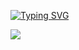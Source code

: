 [![Typing SVG](https://readme-typing-svg.demolab.com?font=Fira+Code&weight=500&size=30&pause=1000&color=AB91F7&background=5335FF00&center=true&vCenter=true&random=false&width=435&lines=Full+Stack+Web+Developer)](https://git.io/typing-svg)

[![](https://visitcount.itsvg.in/api?id=sabikunnaharmimema&label=Profile%20Views&color=6&icon=5&pretty=false)](https://visitcount.itsvg.in) 

  <!--- <a href="https://www.buymeacoffee.com/sabikunnaharmimema" target="_blank"><img src="https://cdn.buymeacoffee.com/buttons/v2/default-violet.png" alt="Buy Me A Coffee" style="height: 60px !important;width: 217px !important;" ></a> --->



